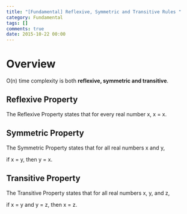 ```yaml
---
title: "[Fundamental] Reflexive, Symmetric and Transitive Rules "
category: Fundamental
tags: []
comments: true
date: 2015-10-22 00:00
---
```



# Overview

O(n) time complexity is both __reflexive, symmetric and transitive__.

## Reflexive Property

The Reflexive Property states that for every real number x, x = x.

## Symmetric Property

The Symmetric Property states that for all real numbers x and y,

if x = y, then y = x.

## Transitive Property

The Transitive Property states that for all real numbers x, y, and z,

if x = y and y = z, then x = z.
